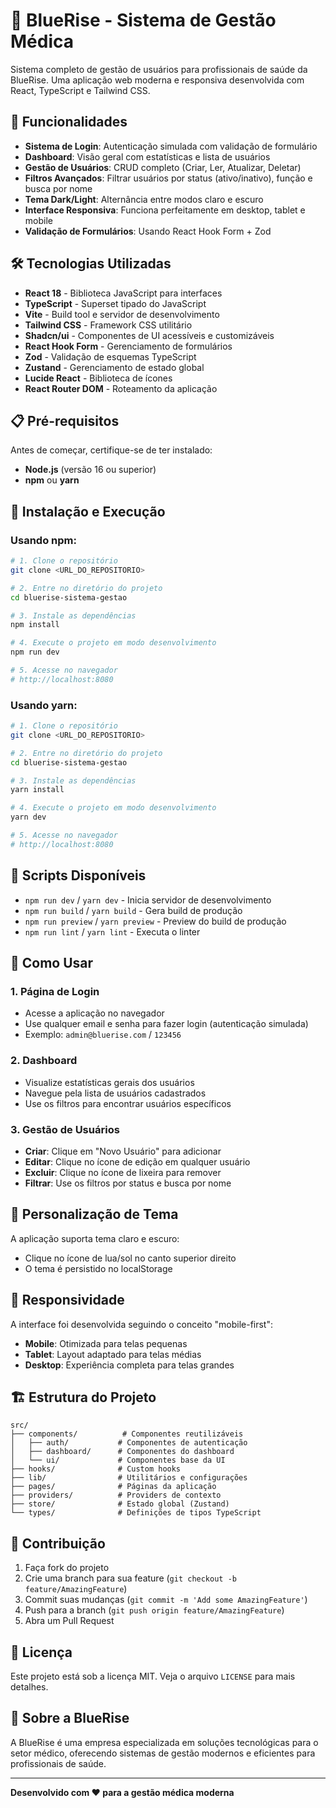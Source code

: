 # 🏥 BlueRise - Sistema de Gestão Médica

Sistema completo de gestão de usuários para profissionais de saúde da BlueRise. Uma aplicação web moderna e responsiva desenvolvida com React, TypeScript e Tailwind CSS.

## 🚀 Funcionalidades

- **Sistema de Login**: Autenticação simulada com validação de formulário
- **Dashboard**: Visão geral com estatísticas e lista de usuários
- **Gestão de Usuários**: CRUD completo (Criar, Ler, Atualizar, Deletar)
- **Filtros Avançados**: Filtrar usuários por status (ativo/inativo), função e busca por nome
- **Tema Dark/Light**: Alternância entre modos claro e escuro
- **Interface Responsiva**: Funciona perfeitamente em desktop, tablet e mobile
- **Validação de Formulários**: Usando React Hook Form + Zod

## 🛠️ Tecnologias Utilizadas

- **React 18** - Biblioteca JavaScript para interfaces
- **TypeScript** - Superset tipado do JavaScript
- **Vite** - Build tool e servidor de desenvolvimento
- **Tailwind CSS** - Framework CSS utilitário
- **Shadcn/ui** - Componentes de UI acessíveis e customizáveis
- **React Hook Form** - Gerenciamento de formulários
- **Zod** - Validação de esquemas TypeScript
- **Zustand** - Gerenciamento de estado global
- **Lucide React** - Biblioteca de ícones
- **React Router DOM** - Roteamento da aplicação

## 📋 Pré-requisitos

Antes de começar, certifique-se de ter instalado:

- **Node.js** (versão 16 ou superior)
- **npm** ou **yarn**

## 🚀 Instalação e Execução

### Usando npm:

```bash
# 1. Clone o repositório
git clone <URL_DO_REPOSITORIO>

# 2. Entre no diretório do projeto
cd bluerise-sistema-gestao

# 3. Instale as dependências
npm install

# 4. Execute o projeto em modo desenvolvimento
npm run dev

# 5. Acesse no navegador
# http://localhost:8080
```

### Usando yarn:

```bash
# 1. Clone o repositório
git clone <URL_DO_REPOSITORIO>

# 2. Entre no diretório do projeto
cd bluerise-sistema-gestao

# 3. Instale as dependências
yarn install

# 4. Execute o projeto em modo desenvolvimento
yarn dev

# 5. Acesse no navegador
# http://localhost:8080
```

## 📜 Scripts Disponíveis

- `npm run dev` / `yarn dev` - Inicia servidor de desenvolvimento
- `npm run build` / `yarn build` - Gera build de produção
- `npm run preview` / `yarn preview` - Preview do build de produção
- `npm run lint` / `yarn lint` - Executa o linter

## 🔐 Como Usar

### 1. Página de Login
- Acesse a aplicação no navegador
- Use qualquer email e senha para fazer login (autenticação simulada)
- Exemplo: `admin@bluerise.com` / `123456`

### 2. Dashboard
- Visualize estatísticas gerais dos usuários
- Navegue pela lista de usuários cadastrados
- Use os filtros para encontrar usuários específicos

### 3. Gestão de Usuários
- **Criar**: Clique em "Novo Usuário" para adicionar
- **Editar**: Clique no ícone de edição em qualquer usuário
- **Excluir**: Clique no ícone de lixeira para remover
- **Filtrar**: Use os filtros por status e busca por nome

## 🎨 Personalização de Tema

A aplicação suporta tema claro e escuro:
- Clique no ícone de lua/sol no canto superior direito
- O tema é persistido no localStorage

## 📱 Responsividade

A interface foi desenvolvida seguindo o conceito "mobile-first":
- **Mobile**: Otimizada para telas pequenas
- **Tablet**: Layout adaptado para telas médias
- **Desktop**: Experiência completa para telas grandes

## 🏗️ Estrutura do Projeto

```
src/
├── components/          # Componentes reutilizáveis
│   ├── auth/           # Componentes de autenticação
│   ├── dashboard/      # Componentes do dashboard
│   └── ui/             # Componentes base da UI
├── hooks/              # Custom hooks
├── lib/                # Utilitários e configurações
├── pages/              # Páginas da aplicação
├── providers/          # Providers de contexto
├── store/              # Estado global (Zustand)
└── types/              # Definições de tipos TypeScript
```

## 🤝 Contribuição

1. Faça fork do projeto
2. Crie uma branch para sua feature (`git checkout -b feature/AmazingFeature`)
3. Commit suas mudanças (`git commit -m 'Add some AmazingFeature'`)
4. Push para a branch (`git push origin feature/AmazingFeature`)
5. Abra um Pull Request

## 📄 Licença

Este projeto está sob a licença MIT. Veja o arquivo `LICENSE` para mais detalhes.

## 🏥 Sobre a BlueRise

A BlueRise é uma empresa especializada em soluções tecnológicas para o setor médico, oferecendo sistemas de gestão modernos e eficientes para profissionais de saúde.

---

**Desenvolvido com ❤️ para a gestão médica moderna**
